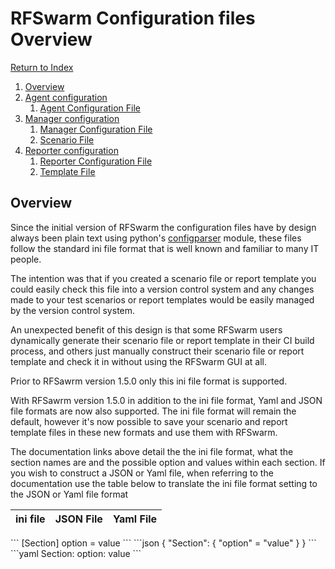 # RFSwarm Configuration files Overview
[Return to Index](README.md)
1. [Overview](#overview)
1. [Agent configuration](configuration_files_agent.md)
	1. [Agent Configuration File](configuration_files_agent.md#configuration-file)
1. [Manager configuration](configuration_files_manager.md)
	1. [Manager Configuration File](configuration_files_manager.md#configuration-file)
	1. [Scenario File](configuration_files_manager.md#scenario-file)
1. [Reporter configuration](configuration_files_reporter.md)
	1. [Reporter Configuration File](configuration_files_reporter.md#configuration-file)
	1. [Template File](configuration_files_reporter.md#template-file)

## Overview

Since the initial version of RFSwarm the configuration files have by design always been plain text using python's [configparser](https://docs.python.org/3/library/configparser.html) module, these files follow the standard ini file format that is well known and familiar to many IT people.

The intention was that if you created a scenario file or report template you could easily check this file into a version control system and any changes made to your test scenarios or report templates would be easily managed by the version control system.

An unexpected benefit of this design is that some RFSwarm users dynamically generate their scenario file or report template in their CI build process, and others just manually construct their scenario file or report template and check it in without using the RFSwarm GUI at all.

Prior to RFSawrm version 1.5.0 only this ini file format is supported.

With RFSawrm version 1.5.0 in addition to the ini file format, Yaml and JSON file formats are now also supported. The ini file format will remain the default, however it's now possible to save your scenario and report template files in these new formats and use them with RFSwarm.

The documentation links above detail the the ini file format, what the section names are and the possible option and values within each section. If you wish to construct a JSON or Yaml file, when referring to the documentation use the table below to translate the ini file format setting to the JSON or Yaml file format

| ini file | JSON File | Yaml File |
| ---- | ---- | ---- |
<td>
	```
	[Section]
	option = value
	```
</td>
<td>
	```json
	{
		"Section": {
			"option" = "value"
		}
	}
	```
</td>
<td>
	```yaml
	Section:
		option: value
	```
</td>
